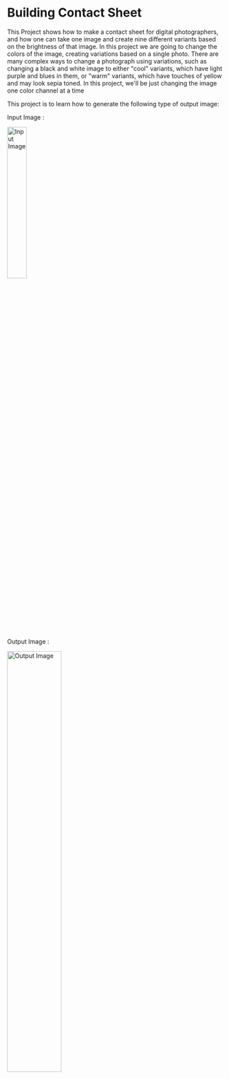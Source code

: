 # Building Contact Sheet
This Project shows how to make a contact sheet for digital photographers, and how one can take one image and create nine different variants based on the brightness of that image. In this project we are going to change the colors of the image, creating variations based on a single photo. There are many complex ways to change a photograph using variations, such as changing a black and white image to either "cool" variants, which have light purple and blues in them, or "warm" variants, which have touches of yellow and may look sepia toned. In this project, we'll be just changing the image one color channel at a time

This project is to learn how to generate the following type of output image:

Input Image :

<img src="https://github.com/saranshkhulbe7/ContactSheetMaker/blob/master/DP4.gif" alt="Input Image" width="30%">




Output Image :

<img src="https://github.com/saranshkhulbe7/ContactSheetMaker/blob/master/FilterDP4.gif" alt="Output Image" width="50%">
